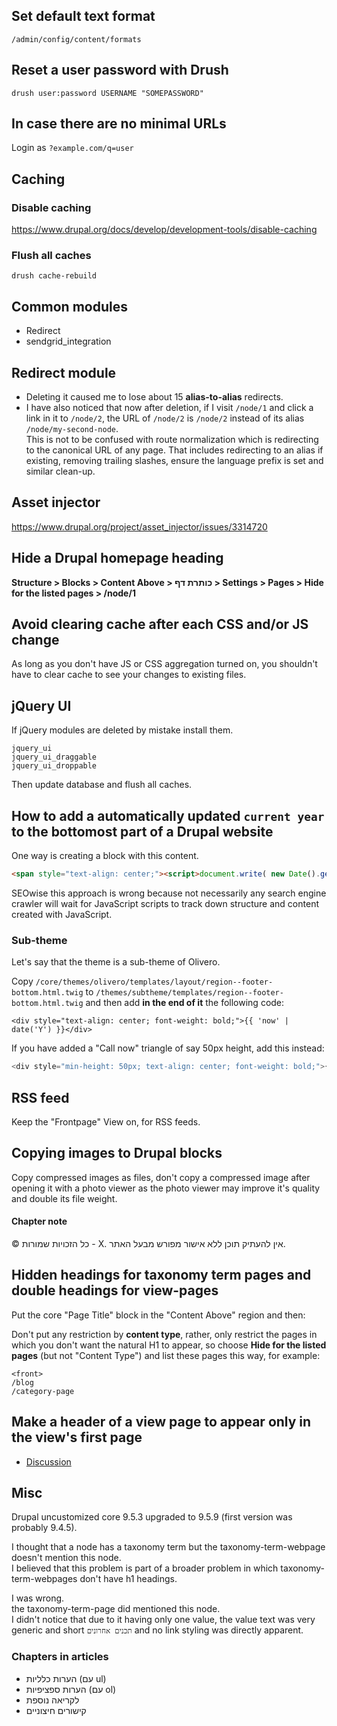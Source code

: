 ## Set default text format

```shell
/admin/config/content/formats
```

## Reset a user password with Drush

```shell
drush user:password USERNAME "SOMEPASSWORD"
```

## In case there are no minimal URLs

Login as `?example.com/q=user`

## Caching

### Disable caching

https://www.drupal.org/docs/develop/development-tools/disable-caching

### Flush all caches

```shell
drush cache-rebuild
```

## Common modules

* Redirect
* sendgrid_integration

## Redirect module

* Deleting it caused me to lose about 15 **alias-to-alias** redirects.
* I have also noticed that now after deletion, if I visit `/node/1` and click a link in it to `/node/2`, the URL of `/node/2` is `/node/2` instead of its alias `/node/my-second-node`.<br>
This is not to be confused with route normalization which is redirecting to the canonical URL of any page. That includes redirecting to an alias if existing, removing trailing slashes, ensure the language prefix is set and similar clean-up.

## Asset injector

https://www.drupal.org/project/asset_injector/issues/3314720

## Hide a Drupal homepage heading

**Structure > Blocks > Content Above > 	כותרת דף > Settings > Pages > Hide for the listed pages > /node/1**

## Avoid clearing cache after each CSS and/or JS change

As long as you don't have JS or CSS aggregation turned on, you shouldn't have to clear cache to see your changes to existing files.

## jQuery UI

If jQuery modules are deleted by mistake install them.

```shell
jquery_ui
jquery_ui_draggable
jquery_ui_droppable
```

Then update database and flush all caches.

## How to add a automatically updated `current year` to the bottomost part of a Drupal website

One way is creating a block with this content.

```html
<span style="text-align: center;"><script>document.write( new Date().getFullYear() );</script></span>
```

SEOwise this approach is wrong because not necessarily any search engine crawler will wait for JavaScript scripts to track down structure and content created with JavaScript.

### Sub-theme

Let's say that the theme is a sub-theme of Olivero.

Copy `/core/themes/olivero/templates/layout/region--footer-bottom.html.twig` to `/themes/subtheme/templates/region--footer-bottom.html.twig` and then add **in the end of it** the following code:

```
<div style="text-align: center; font-weight: bold;">{{ 'now' | date('Y') }}</div>
```

If you have added a "Call now" triangle of say 50px height, add this instead:

```php
<div style="min-height: 50px; text-align: center; font-weight: bold;">{{ 'now' | date('Y') }}</div>
```

## RSS feed

Keep the "Frontpage" View on, for RSS feeds.

## Copying images to Drupal blocks

Copy compressed images as files, don't copy a compressed image after opening it with a photo viewer as the photo viewer may improve it's quality and double its file weight.

#### Chapter note

© כל הזכויות שמורות - X. אין להעתיק תוכן ללא אישור מפורש מבעל האתר.

## Hidden headings for taxonomy term pages and double headings for view-pages

Put the core "Page Title" block in the "Content Above" region and then:

Don't put any restriction by **content type**, rather, only restrict the pages in which you don't want the natural H1 to appear, so choose **Hide for the listed pages** (but not "Content Type") and list these pages this way, for example:

```
<front>
/blog
/category-page
```

## Make a header of a view page to appear only in the view's first page

* [Discussion](https://drupal.stackexchange.com/questions/317627/make-a-header-of-a-view-page-to-appear-only-in-the-views-first-page/317628#317628)

## Misc

Drupal uncustomized core 9.5.3 upgraded to 9.5.9 (first version was probably 9.4.5).

I thought that a node has a taxonomy term but the taxonomy-term-webpage doesn't mention this node.<br>
I believed that this problem is part of a broader problem in which taxonomy-term-webpages don't have h1 headings.

I was wrong.<br>
the taxonomy-term-page did mentioned this node.<br>
I didn't notice that due to it having only one value, the value text was very generic and short `תכנים אחרונים` and no link styling was directly apparent.

### Chapters in articles

* הערות כלליות (עם ul)
* הערות ספציפיות (עם ol)
* לקריאה נוספת
* קישורים חיצוניים
